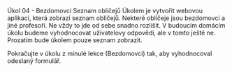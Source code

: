 Úkol 04 - Bezdomovci
Seznam obličejů
Úkolem je vytvořit webovou aplikaci, která zobrazí seznam obličejů. Nekteré obličeje jsou bezdomovci a jiné profesoři. 
Ne vždy to jde od sebe snadno rozlišit. 
V budoucím domácím úkolu budeme vyhodnocovat uživatelovy odpovědi, ale v tomto ještě ne. Prozatím bude úkolem pouze seznam zobrazit.

Pokračujte v úkolu z minulé lekce (Bezdomovci) tak, aby vyhodnocoval odeslaný formulář.
